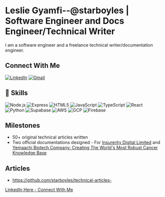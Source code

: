 # Leslie Gyamfi--@starboyles | Software Engineer and Docs Engineer/Technical Writer

I am a software engineer and a freelance technical writer/documentation engineer.

## Connect With Me
[![LinkedIn](https://img.shields.io/badge/LINKEDIN-0A66C2?style=for-the-badge&logo=linkedin)](https://www.linkedin.com/in/lesliegyamfi)
[![Gmail](https://img.shields.io/badge/GMAIL-EA4335?style=for-the-badge&logo=gmail&logoColor=white)](mailto:lesliegyamfi02@gmail.com)

## 🔧 Skills
![Node.js](https://img.shields.io/badge/Node.js-339933?style=for-the-badge&logo=nodedotjs&logoColor=white)
![Express](https://img.shields.io/badge/Express-000000?style=for-the-badge&logo=express&logoColor=white)
![HTML5](https://img.shields.io/badge/HTML5-E34F26?style=for-the-badge&logo=html5&logoColor=white)
![JavaScript](https://img.shields.io/badge/JavaScript-F7DF1E?style=for-the-badge&logo=javascript&logoColor=black)
![TypeScript](https://img.shields.io/badge/TypeScript-3178C6?style=for-the-badge&logo=typescript&logoColor=white)
![React](https://img.shields.io/badge/React-61DAFB?style=for-the-badge&logo=react&logoColor=black)
![Python](https://img.shields.io/badge/Python-3776AB?style=for-the-badge&logo=python&logoColor=white)
![Supabase](https://img.shields.io/badge/Supabase-3ECF8E?style=for-the-badge&logo=supabase&logoColor=white)
![AWS](https://img.shields.io/badge/AWS-232F3E?style=for-the-badge&logo=amazonaws&logoColor=white)
![GCP](https://img.shields.io/badge/GCP-4285F4?style=for-the-badge&logo=googlecloud&logoColor=white)
![Firebase](https://img.shields.io/badge/Firebase-FFCA28?style=for-the-badge&logo=firebase&logoColor=black)

## Milestones
* 50+ original technical articles written
* Two official documentations designed - For [Insurerity Digital Limited](https://insurerity.com/) and [Yemaachi Biotech Company: Creating The World's Most Robust Cancer Knowledge Base ](https://www.yemaachi.com/)
  
## Articles
* https://github.com/starboyles/technical-articles-

[LinkedIn Here - Connect With Me](https://www.linkedin.com/in/lesliegyamfi)
